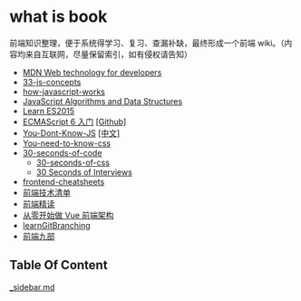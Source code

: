 # what is book

前端知识整理，便于系统得学习、复习、查漏补缺，最终形成一个前端 wiki。（内容均来自互联网，尽量保留索引，如有侵权请告知）

- [MDN Web technology for developers](https://developer.mozilla.org/en-US/docs/Web)
- [33-js-concepts](https://github.com/leonardomso/33-js-concepts)
- [how-javascript-works](https://github.com/Troland/how-javascript-works)
- [JavaScript Algorithms and Data Structures](https://github.com/trekhleb/javascript-algorithms)
- [Learn ES2015](https://babeljs.io/docs/en/learn)
- [ECMAScript 6 入门](http://es6.ruanyifeng.com/) [[Github]](https://github.com/ruanyf/es6tutorial)
- [You-Dont-Know-JS](https://github.com/getify/You-Dont-Know-JS) [[中文]](https://github.com/yyh1102/You-Dont-Know-JS-Notebook)
- [You-need-to-know-css](https://lhammer.cn/You-need-to-know-css)
- [30-seconds-of-code](https://github.com/30-seconds/30-seconds-of-code)
  - [30-seconds-of-css](https://30-seconds.github.io/30-seconds-of-css/)
  - [30 Seconds of Interviews](https://30secondsofinterviews.org/)
- [frontend-cheatsheets](https://medium.freecodecamp.org/modern-frontend-hacking-cheatsheets-df9c2566c72a)
- [前端技术清单](https://github.com/alienzhou/frontend-tech-list)
- [前端精读](https://github.com/dt-fe/weekly)
- [从零开始做 Vue 前端架构](https://github.com/CodeLittlePrince/blog)
- [learnGitBranching](https://github.com/pcottle/learnGitBranching)
- [前端九部](https://github.com/frontend9/fe9-library)

## Table Of Content

[\_sidebar.md](_sidebar.md ':include')
